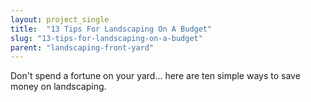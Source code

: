 ```yaml
---
layout: project_single
title:  "13 Tips For Landscaping On A Budget"
slug: "13-tips-for-landscaping-on-a-budget"
parent: "landscaping-front-yard"
---
```

Don't spend a fortune on your yard... here are ten simple ways to save money on landscaping.